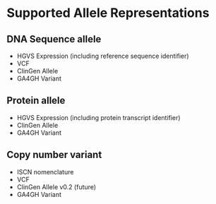# Supported Allele Representations

## DNA Sequence allele
* HGVS Expression (including reference sequence identifier)
* VCF
* ClinGen Allele
* GA4GH Variant

## Protein allele
* HGVS Expression (including protein transcript identifier)
* ClinGen Allele
* GA4GH Variant

## Copy number variant
* ISCN nomenclature
* VCF
* ClinGen Allele v0.2 (future)
* GA4GH Variant
